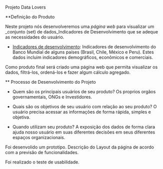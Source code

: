 Projeto Data Lovers

**Definição do Produto

Neste projeto nós desenvolveremos uma _página web_ para visualizar um
_conjunto (set) de dados_Indicadores de Desenvolvimento que se adeque as necessidades do usuário.

* [Indicadores de desenvolvimento](src/data/worldbank/worldbank.json):
  Indicadores de desenvolvimento do Banco Mundial de alguns países (Brasil, Chile, México e Peru). 
  Estes dados incluim indicadores demográficos, econômicos e comerciais.

Como produto final será criado uma página web que permita visualizar os dados, filtrá-los, ordená-los e fazer algum cálculo agregado. 

** Processo de Desenvolvimento do Projeto

* Quem são os principais usuários de seu produto?
Os proprios orgãos governamentais, ONGs e Investidores.

* Quais são os objetivos de seu usuário com relação ao seu produto?
O usuário precisa acessar as informações de forma rápida, simples e objetiva.

* Quando utilizam seu produto?
A exposição dos dados de forma clara ajuda nosso usuário em suas diferentes decisões em seus diferentes espaços organizacionais.

Foi desenvolido um prototipo. Descrição do Layout da página de acordo com a previsão de funcionalidades.

Foi realizado o teste de usabilidade.





